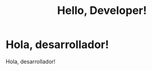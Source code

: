 ﻿---
uid: developers-overview
locale: es
title: Hello, Developer!
dnnversion: 09.02.00
---

# Hola, desarrollador!

Hola, desarrollador!
